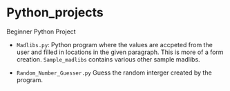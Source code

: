 # Python_projects
Beginner Python Project


- `Madlibs.py`:
Python program where the values are accpeted from the user and filled in locations in the given paragraph. This is more of a form creation.
`Sample_madlibs` contains various other sample madlibs.

- `Random_Number_Guesser.py`
Guess the random interger created by the program. 
